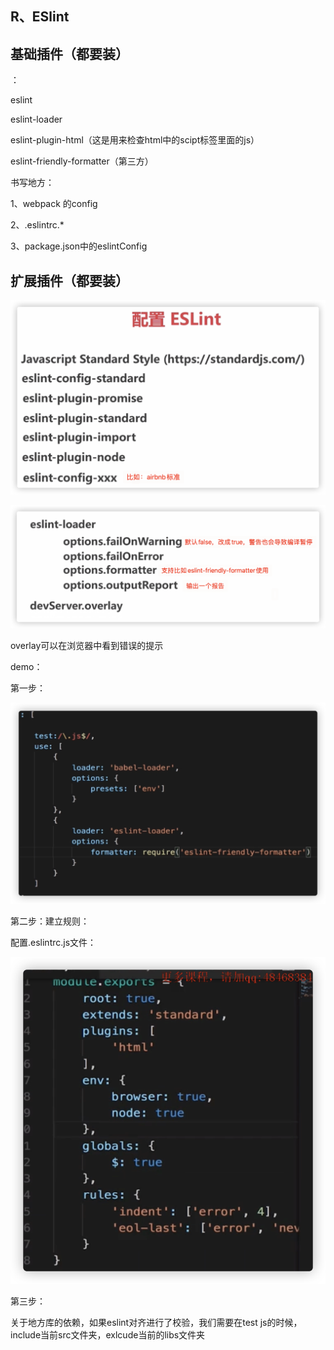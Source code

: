 ## R、ESlint

## 基础插件（都要装）

：

eslint

eslint-loader

eslint-plugin-html（这是用来检查html中的scipt标签里面的js）

eslint-friendly-formatter（第三方）

  

书写地方：

1、webpack 的config 

2、.eslintrc.\*

3、package.json中的eslintConfig

  

## 扩展插件（都要装）

  

![](./776b74a7-a477-412d-9307-0cdad4bda5b4.png)  

![](./287d8f6f-2395-465c-bc08-06f6096c6945.png)  

overlay可以在浏览器中看到错误的提示

  

demo：

第一步：

![](./a109f5e7-1320-4199-b621-84924cd17c8b.png)  

第二步：建立规则：

配置.eslintrc.js文件：

![](./1acc6a3f-2c98-4f47-ad40-b02cf057ae23.png)  

第三步：

关于地方库的依赖，如果eslint对齐进行了校验，我们需要在test js的时候，include当前src文件夹，exlcude当前的libs文件夹